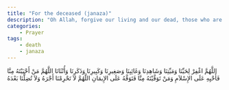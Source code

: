 ```yaml
---
title: "For the deceased (janaza)"
description: "Oh Allah, forgive our living and our dead, those who are present and those who are absent, our young and our old, our males and our females. O Allah, whomever of us You cause to live, let him live in Islam, and whomever of us You cause to die, let him die in (a state of) faith. Oh Allah, do not deprive us of his reward, and do not let us go astray after him."
categories:
    - Prayer
tags:
    - death
    - janaza
---
```


 اللَّهُمَّ اغْفِرْ لِحَيِّنَا وَمَيِّتِنَا وَشَاهِدِنَا وَغَائِبِنَا وَصَغِيرِنَا وَكَبِيرِنَا وَذَكَرِنَا وَأُنْثَانَا اللَّهُمَّ مَنْ أَحْيَيْتَهُ مِنَّا فَأَحْيِهِ عَلَى الإِسْلاَمِ وَمَنْ تَوَفَّيْتَهُ مِنَّا فَتَوَفَّهُ عَلَى الإِيمَانِ اللَّهُمَّ لاَ تَحْرِمْنَا أَجْرَهُ وَلاَ تُضِلَّنَا بَعْدَهُ 

